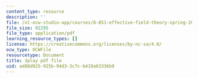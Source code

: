 ```yaml
---
content_type: resource
description: ''
file: /ol-ocw-studio-app/courses/8-851-effective-field-theory-spring-2013/ad88d925925b94d33c7cb419a63336b9_TcNXre5Ea6Y.pdf
file_size: 92295
file_type: application/pdf
learning_resource_types: []
license: https://creativecommons.org/licenses/by-nc-sa/4.0/
ocw_type: OCWFile
resourcetype: Document
title: 3play pdf file
uid: ad88d925-925b-94d3-3c7c-b419a63336b9
---
```

